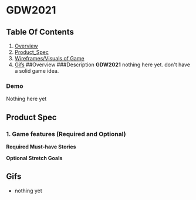 # GDW2021
## Table Of Contents
1. [Overview](#Overview)
2. [Product_Spec](#Product-Spec)
3. [Wireframes/Visuals of Game](#Wireframes)
4. [Gifs](#Gifs)
##Overview
###Description
**GDW2021** nothing here yet. don't have a solid game idea. 
### Demo
Nothing here yet
## Product Spec
 
### 1. Game features (Required and Optional) 

**Required Must-have Stories** 

**Optional Stretch Goals**
## Gifs
* nothing yet


